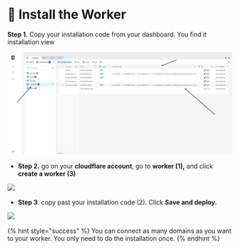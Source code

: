 # 🦾 Install the Worker

**Step 1.** Copy your installation code from your dashboard. You find it installation view

![](../../../.gitbook/assets/screenshot_3%20%281%29.png)

* **Step 2.** go on your **cloudflare account**, go to **worker \(1\),** and click **create a worker \(3\)**

![](../../../.gitbook/assets/cleanshot-2020-09-02-at-21.31.44-2x.png)

* **Step 3**. copy past your installation code \(2\). Click **Save and deploy.**

![](../../../.gitbook/assets/cleanshot-2020-09-02-at-21.32.11-2x.png)

{% hint style="success" %}
You can connect as many domains as you want to your worker. You only need to do the installation once.
{% endhint %}

